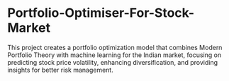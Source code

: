 # Portfolio-Optimiser-For-Stock-Market
This project creates a portfolio optimization model that combines Modern Portfolio Theory with machine learning for the Indian market, focusing on predicting stock price volatility, enhancing diversification, and providing insights for better risk management.
